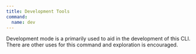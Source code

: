 ```yaml
---
title: Development Tools
command:
  name: dev
---
```


Development mode is a primarily used to aid in the development of this CLI. There are other uses for
this command and exploration is encouraged.